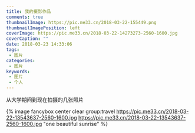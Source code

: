 ```yaml
---
title: 我的摄影作品
comments: true
thumbnailImage: https://pic.me33.cn/2018-03-22-155449.png
thumbnailImagePosition: left
coverImage: https://pic.me33.cn/2018-03-22-14273273-2560-1600.jpg
coverCaption: ""
date: 2018-03-23 14:33:06
tags:
 - 图片
categories:
 - 图片
keywords:
 - 图片
 - 个人
---
```


从大学期间到现在拍摄的几张照片
<!-- excerpt -->


{% image fancybox center clear group:travel 
https://pic.me33.cn/2018-03-22-13543637-2560-1600.jpg 
https://pic.me33.cn/2018-03-22-13543637-2560-1600.jpg 
"one beautiful sunrise" %}
